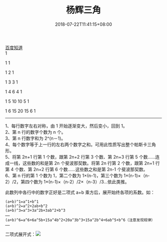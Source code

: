 ﻿---
title: 杨辉三角
date: 2018-07-22T11:41:15+08:00
lastmod: 2021-09-26 12:04:42
tags:
  - 数学
  - 杨辉三角
categories:
  - ACM
toc: false
---

[百度知道](https://zhidao.baidu.com/question/367384574464313844.html)  
1

1 1

1 2 1

1 3 3 1

1 4 6 4 1

1 5 10 10 5 1

1 6 15 20 15 6 1

---

<!--more-->

1、每行数字左右对称，由 1 开始逐渐变大，然后变小，回到 1。  
2、第 n 行的数字个数为 n 个。  
3、第 n 行数字和为 2^(n－1)。  
4、每个数字等于上一行的左右两个数字之和。可用此性质写出整个帕斯卡三角形。  
5、将第 2n+1 行第 1 个数，跟第 2n+2 行第 3 个数、第 2n+3 行第 5 个数……连成一线，这些数的和是第 2n 个斐波那契数。将第 2n 行第 2 个数，跟第 2n+1 行第 4 个数、第 2n+2 行第 6 个数……这些数之和是第 2n-1 个斐波那契数。  
6、第 n 行的第 1 个数为 1，第二个数为 1×(n-1)，第三个数为 1×(n-1)×（n-2）/2，第四个数为 1×(n-1)×（n-2）/2×（n-3）/3…依此类推。

此数列中各行中的数字正好是二项式 a+b 乘方后，展开始终各项的系数。如：

```
(a+b)^1=a^1+b^1
(a+b)^2=a^2+2ab+b^2
(a+b)^3=a^3+3a^2b+3ab^2+b^3
……
(a+b)^6=a^6+6a^5b+15a^4b^2+20a^3b^3+15a^2b^4+6ab^5+b^6（注意发现规律）
……
```

二项式展开式：![](images/20180721192815130.jpg)
